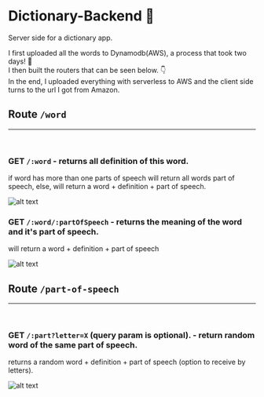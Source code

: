 # Dictionary-Backend 📖

Server side for a dictionary app.

I first uploaded all the words to Dynamodb(AWS), a process that took two days! 🥵 <br>
I then built the routers that can be seen below. 👇<br>
In the end, I uploaded everything with serverless to AWS and the client side turns to the url I got from Amazon.

## Route `/word`

---

<br>

### GET `/:word` - returns all definition of this word.

if word has more than one parts of speech will return all words part of speech, else, will return a word + definition + part of speech.

![alt text](https://i.ibb.co/QXQXChM/findWord.png)

### GET `/:word/:partOfSpeech` - returns the meaning of the word and it's part of speech.

will return a word + definition + part of speech

![alt text](https://i.ibb.co/1TQ5q4L/find-Word-With-Pos.png)

## Route `/part-of-speech`

---

<br>

### GET `/:part?letter=X` (query param is optional). - return random word of the same part of speech.

returns a random word + definition + part of speech (option to receive by letters).

![alt text](https://i.ibb.co/pR1BZz5/random-Part.png)
